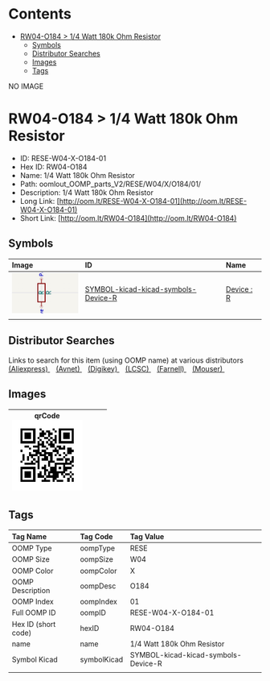 



Contents
========

* [RW04-O184 > 1/4 Watt 180k Ohm Resistor](#rw04-o184--14-watt-180k-ohm-resistor)
	* [Symbols](#symbols)
	* [Distributor Searches](#distributor-searches)
	* [Images](#images)
	* [Tags](#tags)
  
NO IMAGE  
# RW04-O184 > 1/4 Watt 180k Ohm Resistor

- ID: RESE-W04-X-O184-01
- Hex ID: RW04-O184
- Name: 1/4 Watt 180k Ohm Resistor
- Path: oomlout_OOMP_parts_V2/RESE/W04/X/O184/01/
- Description: 1/4 Watt 180k Ohm Resistor
- Long Link: [http://oom.lt/RESE-W04-X-O184-01](http://oom.lt/RESE-W04-X-O184-01)
- Short Link: [http://oom.lt/RW04-O184](http://oom.lt/RW04-O184)

## Symbols
  

|Image|ID|Name|
| :--- | :--- | :--- |
|[![](https://raw.githubusercontent.com/oomlout/oomlout_OOMP_eda_V2/main/SYMBOL/kicad/kicad-symbols/Device/R/image_140.png)](https://github.com/oomlout/oomlout_OOMP_eda_V2/tree/main/SYMBOL/kicad/kicad-symbols/Device/R/)|[SYMBOL-kicad-kicad-symbols-Device-R](https://github.com/oomlout/oomlout_OOMP_eda_V2/tree/main/SYMBOL/kicad/kicad-symbols/Device/R/)|[Device : R](https://github.com/oomlout/oomlout_OOMP_eda_V2/tree/main/SYMBOL/kicad/kicad-symbols/Device/R/)|
||||

## Distributor Searches
  
Links to search for this item (using OOMP name) at various distributors  
[(Aliexpress) ](https://www.aliexpress.com/wholesale?SearchText=11171/4+Watt+180k+Ohm+Resistor)&nbsp;&nbsp;&nbsp;[(Avnet) ](https://www.avnet.com/shop/us/search/1/4+Watt+180k+Ohm+Resistor)&nbsp;&nbsp;&nbsp;[(Digikey) ](https://www.digikey.co.uk/en/products/result?s=1/4+Watt+180k+Ohm+Resistor)&nbsp;&nbsp;&nbsp;[(LCSC) ](https://www.lcsc.com/search?q=1/4+Watt+180k+Ohm+Resistor)&nbsp;&nbsp;&nbsp;[(Farnell) ](https://uk.farnell.com/search?st=1/4+Watt+180k+Ohm+Resistor)&nbsp;&nbsp;&nbsp;[(Mouser) ](https://www.mouser.com/c/?q=1/4+Watt+180k+Ohm+Resistor)&nbsp;&nbsp;&nbsp;
## Images
  

|qrCode<br>[![](https://raw.githubusercontent.com/oomlout/oomlout_OOMP_parts_V2/main/RESE/W04/X/O184/01/qrCode_140.png)](https://github.com/oomlout/oomlout_OOMP_parts_V2/tree/main/RESE/W04/X/O184/01/qrCode.png)||||
| :---: | :---: | :---: | :---: |

## Tags
  

|Tag Name|Tag Code|Tag Value|
| :--- | :--- | :--- |
|OOMP Type|oompType|RESE|
|OOMP Size|oompSize|W04|
|OOMP Color|oompColor|X|
|OOMP Description|oompDesc|O184|
|OOMP Index|oompIndex|01|
|Full OOMP ID|oompID|RESE-W04-X-O184-01|
|Hex ID (short code)|hexID|RW04-O184|
|name|name|1/4 Watt 180k Ohm Resistor|
|Symbol Kicad|symbolKicad|SYMBOL-kicad-kicad-symbols-Device-R|
||||
